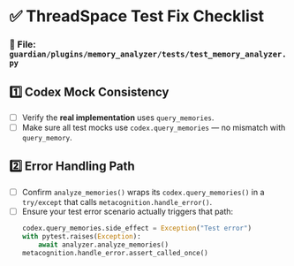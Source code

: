 # ✅ ThreadSpace Test Fix Checklist

### 📂 File: `guardian/plugins/memory_analyzer/tests/test_memory_analyzer.py`

## 1️⃣ Codex Mock Consistency
- [ ] Verify the **real implementation** uses `query_memories`. 
- [ ] Make sure all test mocks use `codex.query_memories` — no mismatch with `query_memory`.

## 2️⃣ Error Handling Path
- [ ] Confirm `analyze_memories()` wraps its `codex.query_memories()` in a `try/except` that calls `metacognition.handle_error()`.
- [ ] Ensure your test error scenario actually triggers that path:
  ```py
  codex.query_memories.side_effect = Exception("Test error")
  with pytest.raises(Exception):
      await analyzer.analyze_memories()
  metacognition.handle_error.assert_called_once()